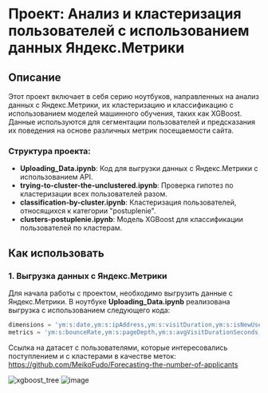 # Проект: Анализ и кластеризация пользователей с использованием данных Яндекс.Метрики

## Описание

Этот проект включает в себя серию ноутбуков, направленных на анализ данных с Яндекс.Метрики, их кластеризацию и классификацию с использованием моделей машинного обучения, таких как XGBoost. Данные используются для сегментации пользователей и предсказания их поведения на основе различных метрик посещаемости сайта.

### Структура проекта:

- **Uploading_Data.ipynb**: Код для выгрузки данных с Яндекс.Метрики с использованием API.
- **trying-to-cluster-the-unclustered.ipynb**: Проверка гипотез по кластеризации всех пользователей разом.
- **classification-by-cluster.ipynb**: Кластеризация пользователей, относящихся к категории "postuplenie".
- **clusters-postuplenie.ipynb**: Модель XGBoost для классификации пользователей по кластерам.

## Как использовать

### 1. Выгрузка данных с Яндекс.Метрики

Для начала работы с проектом, необходимо выгрузить данные с Яндекс.Метрики. В ноутбуке **Uploading_Data.ipynb** реализована выгрузка с использованием следующего кода:

```python
dimensions = 'ym:s:date,ym:s:ipAddress,ym:s:visitDuration,ym:s:isNewUser,ym:s:daysSinceFirstVisit,ym:s:userVisitsPeriod,ym:s:previousVisitDate,ym:s:ageInterval,ym:s:regionArea,ym:s:userVisits'
metrics = 'ym:s:bounceRate,ym:s:pageDepth,ym:s:avgVisitDurationSeconds,ym:s:pageviews'
```
Ссылка на датасет с пользователями, которые интересовались поступлением и с кластерами в качестве меток: https://github.com/MeikoFudo/Forecasting-the-number-of-applicants 

![xgboost_tree](https://github.com/user-attachments/assets/922f6638-fb38-4da8-9519-d2f153bcbe81)
![image](https://github.com/user-attachments/assets/04a80b57-b492-406d-8e1a-f2f9a51f4c7b)
